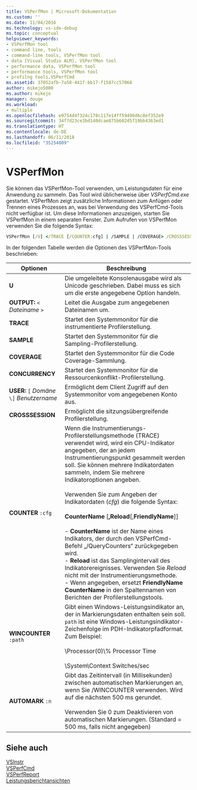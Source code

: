 ```yaml
---
title: VSPerfMon | Microsoft-Dokumentation
ms.custom: ''
ms.date: 11/04/2016
ms.technology: vs-ide-debug
ms.topic: conceptual
helpviewer_keywords:
- VSPerfMon tool
- command line, tools
- command-line tools, VSPerfMon tool
- data [Visual Studio ALM], VSPerfMon tool
- performance data, VSPerfMon tool
- performance tools, VSPerfMon tool
- profilng tools,VSPerfCmd
ms.assetid: 37052afb-7a58-441f-bb17-f1587cc57068
author: mikejo5000
ms.author: mikejo
manager: douge
ms.workload:
- multiple
ms.openlocfilehash: e9754d4f324c178c117e14ff5949bd6c8ef352e9
ms.sourcegitcommit: 34f7d23ce3bd140dcae875b602d5719bb4363ed1
ms.translationtype: HT
ms.contentlocale: de-DE
ms.lasthandoff: 06/11/2018
ms.locfileid: "35254809"
---
```

# <a name="vsperfmon"></a>VSPerfMon
Sie können das VSPerfMon-Tool verwenden, um Leistungsdaten für eine Anwendung zu sammeln. Das Tool wird üblicherweise über *VSPerfCmd.exe* gestartet. VSPerfMon zeigt zusätzliche Informationen zum Anfügen oder Trennen eines Prozesses an, was bei Verwendung des VSPerfCmd-Tools nicht verfügbar ist. Um diese Informationen anzuzeigen, starten Sie VSPerfMon in einem separaten Fenster. Zum Aufrufen von VSPerfMon verwenden Sie die folgende Syntax:  
  
```cmd  
VSPerfMon [/U] </TRACE [/COUNTER:cfg] | /SAMPLE | /COVERAGE> /CROSSSESSION /OUTPUT <file name> [/WINCOUNTER:cfg] [/USER [DOMAIN\]username]  
```  
  
 In der folgenden Tabelle werden die Optionen des VSPerfMon-Tools beschrieben:  
  
|Optionen|Beschreibung |  
|-------------|-----------------|  
|**U**|Die umgeleitete Konsolenausgabe wird als Unicode geschrieben.  Dabei muss es sich um die erste angegebene Option handeln.|  
|**OUTPUT:** `<` *Dateiname* `>`|Leitet die Ausgabe zum angegebenen Dateinamen um.|  
|**TRACE**|Startet den Systemmonitor für die instrumentierte Profilerstellung.|  
|**SAMPLE**|Startet den Systemmonitor für die Sampling-Profilerstellung.|  
|**COVERAGE**|Startet den Systemmonitor für die Code Coverage-Sammlung.|  
|**CONCURRENCY**|Startet den Systemmonitor für die Ressourcenkonflikt-Profilerstellung.|  
|**USER:** `[` *Domäne* `\]` *Benutzername*|Ermöglicht dem Client Zugriff auf den Systemmonitor vom angegebenen Konto aus.|  
|**CROSSSESSION**|Ermöglicht die sitzungsübergreifende Profilerstellung.|  
|**COUNTER** `:cfg`|Wenn die Instrumentierungs-Profilerstellungsmethode (TRACE) verwendet wird, wird ein CPU-Indikator angegeben, der an jedem Instrumentierungspunkt gesammelt werden soll. Sie können mehrere Indikatordaten sammeln, indem Sie mehrere Indikatoroptionen angeben.<br /><br /> Verwenden Sie zum Angeben der Indikatordaten (*cfg*) die folgende Syntax:<br /><br /> **CounterName** [**,Reload**[,**FriendlyName**]]<br /><br /> -   **CounterName** ist der Name eines Indikators, der durch den VSPerfCmd-Befehl „/QueryCounters“ zurückgegeben wird.<br />-   **Reload** ist das Samplingintervall des Indikatorereignisses. Verwenden Sie *Reload* nicht mit der Instrumentierungsmethode.<br />- Wenn angegeben, ersetzt **FriendlyName** **CounterName** in den Spaltennamen von Berichten der Profilerstellungstools.|  
|**WINCOUNTER** `:path`|Gibt einen Windows-Leistungsindikator an, der in Markierungsdaten enthalten sein soll. `path` ist eine Windows-Leistungsindikator-Zeichenfolge im PDH-Indikatorpfadformat. Zum Beispiel:<br /><br /> \Processor(0)\\% Processor Time<br /><br /> \System\Context Switches/sec|  
|**AUTOMARK** `:n`|Gibt das Zeitintervall (in Millisekunden) zwischen automatischen Markierungen an, wenn Sie /WINCOUNTER verwenden. Wird auf die nächsten 500 ms gerundet.<br /><br /> Verwenden Sie 0 zum Deaktivieren von automatischen Markierungen. (Standard = 500 ms, falls nicht angegeben)|  
  
## <a name="see-also"></a>Siehe auch  
 [VSInstr](../profiling/vsinstr.md)   
 [VSPerfCmd](../profiling/vsperfcmd.md)   
 [VSPerfReport](../profiling/vsperfreport.md)   
 [Leistungsberichtansichten](../profiling/performance-report-views.md)